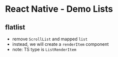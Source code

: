 # React Native - Demo Lists

## flatlist

- remove `ScrollList` and mapped `list`
- instead, we will create a `renderItem` component
- note: TS type is `ListRenderItem`

